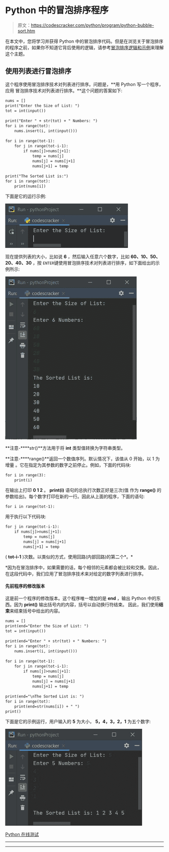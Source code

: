 # Python 中的冒泡排序程序

> 原文：<https://codescracker.com/python/program/python-bubble-sort.htm>

在本文中，您将学习并获得 Python 中的冒泡排序代码。但是在浏览关于冒泡排序的程序之前，如果你不知道它背后使用的逻辑，请参考[冒泡排序逻辑和示例](/computer-fundamental/bubble-sort.htm)来理解这个主题。

## 使用列表进行冒泡排序

这个程序使用冒泡排序技术对列表进行排序。问题是，**用 Python 写一个程序，应用 冒泡排序技术对列表进行排序。**这个问题的答案如下:

```
nums = []
print("Enter the Size of List: ")
tot = int(input())

print("Enter " + str(tot) + " Numbers: ")
for i in range(tot):
    nums.insert(i, int(input()))

for i in range(tot-1):
    for j in range(tot-i-1):
        if nums[j]>nums[j+1]:
            temp = nums[j]
            nums[j] = nums[j+1]
            nums[j+1] = temp

print("The Sorted List is:")
for i in range(tot):
    print(nums[i])
```

下面是它的运行示例:

![bubble sort python](img/e8aabc7740579a03b1fb5e74b499a206.png)

现在提供列表的大小，比如说 **6** ，然后输入任意六个数字，比如 **60、10、50、20、40、30** ，按 `ENTER`键使用冒泡排序技术对列表进行排序，如下面给出的示例所示:

![bubble sort program in python](img/3e4b4c1e163d1e2d31fbfb9985c5ee64.png)

**注意-****str()**方法用于将 **int** 类型值转换为字符串类型。

**注意-****range()**返回一个数值序列。默认情况下，该值从 0 开始，以 1 为增量 。它在指定为其参数的数字之前停止。例如，下面的代码块:

```
for i in range(3):
    print(i)
```

在输出上打印 **0 1 2** 。 **print(i)** 语句的总执行次数正好是三次(值 作为 **range()** 的参数给出)。每个数字打印在新的一行。因此从上面的程序，下面的语句:

```
for i in range(tot-1):
```

用于执行以下代码块:

```
for j in range(tot-i-1):
    if nums[j]>nums[j+1]:
        temp = nums[j]
        nums[j] = nums[j+1]
        nums[j+1] = temp
```

( **tot-i-1** )次数。以类似的方式，使用回路(内部回路)的第二个*。*

 *因为在冒泡排序中，如果需要的话，每个相邻的元素都会被比较和交换。因此，在这段代码中，我们应用了冒泡排序技术来对给定的数字列表进行排序。

#### 先前程序的修改版本

这是前一个程序的修改版本。这个程序唯一增加的是 **end** ，输出 Python 中的东西。因为 **print()** 输出括号内的内容，括号以自动换行符结束。 因此，我们使用**结束**来结束括号中给出的内容。

```
nums = []
print(end="Enter the Size of List: ")
tot = int(input())

print(end="Enter " + str(tot) + " Numbers: ")
for i in range(tot):
    nums.insert(i, int(input()))

for i in range(tot-1):
    for j in range(tot-i-1):
        if nums[j]>nums[j+1]:
            temp = nums[j]
            nums[j] = nums[j+1]
            nums[j+1] = temp

print(end="\nThe Sorted List is: ")
for i in range(tot):
    print(end=str(nums[i]) + " ")
print()
```

下面是它的示例运行，用户输入的 **5** 为大小， **5，4，3，2，1** 为五个数字:

![bubble sort using list python](img/d65ff5706d8d494801fc695c463cfa88.png)

[Python 在线测试](/exam/showtest.php?subid=10)

* * *

* * **